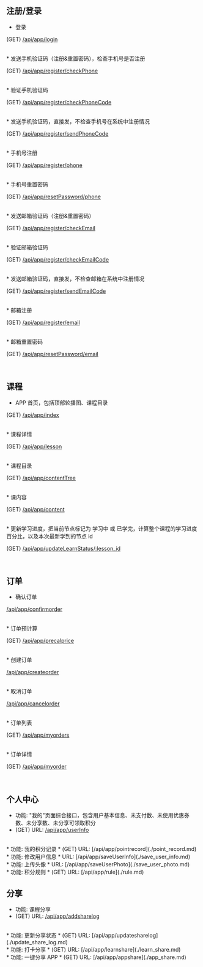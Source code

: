 ## 注册/登录

*  登录
 
(GET) [/api/app/login](./login.md)
  
<br>
*  发送手机验证码（注册&重置密码），检查手机号是否注册

(GET)  [/api/app/register/checkPhone](./register_check_phone.md)  
 
<br>
*  验证手机验证码

 (GET)   [/api/app/register/checkPhoneCode](./register_check_phone_code.md)

<br>
*  发送手机验证码，直接发，不检查手机号在系统中注册情况

 (GET)  [/api/app/register/sendPhoneCode](./register_send_phone_code.md)

<br>
*  手机号注册

 (GET)  [/api/app/register/phone](./register_phone.md)

<br>
*  手机号重置密码

 (GET) [/api/app/resetPassword/phone](./reset_password_phone.md)

<br>
*  发送邮箱验证码（注册&重置密码）

 (GET) [/api/app/register/checkEmail](./register_check_email.md)

<br>
*  验证邮箱验证码

 (GET) [/api/app/register/checkEmailCode](./register_check_email_code.md)

<br>
*  发送邮箱验证码，直接发，不检查邮箱在系统中注册情况

(GET) [/api/app/register/sendEmailCode](./register_send_email_code.md)

<br>
*  邮箱注册

 (GET) [/api/app/register/email](./register_email.md)

<br>
*  邮箱重置密码

 (GET) [/api/app/resetPassword/email](./reset_password_email.md)

<br>

## 课程 

*  APP 首页，包括顶部轮播图、课程目录

 (GET)  [/api/app/index](./index.md)

<br>
* 课程详情

 (GET)  [/api/app/lesson](./lesson.md)

<br>
* 课程目录

 (GET) [/api/app/contentTree](./content_tree.md)

<br>
*  课内容

 (GET) [/api/app/content](./content.md)

<br>
* 更新学习进度，把当前节点标记为 学习中 或 已学完，计算整个课程的学习进度百分比，以及本次最新学到的节点 id

 (GET) [/api/app/updateLearnStatus/:lesson_id](./update_learn_status.md)


<br>

## 订单


* 确认订单

[/api/app/confirmorder](./confirm_order.md)

<br>
* 订单预计算

(GET)  [/api/app/precalprice](./precal_price.md)

<br>
* 创建订单

[/api/app/createorder](./create_order.md)

<br>
* 取消订单

 [/api/app/cancelorder](./cancel_order.md)

<br>
* 订单列表

 (GET) [/api/app/myorders](./my_orders.md)

<br>
* 订单详情

 (GET)  [/api/app/myorder](./my_order.md)



<br>

## 个人中心


* 功能: "我的"页面综合接口，包含用户基本信息、未支付数、未使用优惠券数、未分享数、未分享可领取积分
* (GET) URL: [/api/app/userInfo](./user_info.md)

<br>
* 功能: 我的积分记录
* (GET) URL: [/api/app/pointrecord](./point_record.md)

<br>
* 功能: 修改用户信息
* URL: [/api/app/saveUserInfo](./save_user_info.md)

<br>
* 功能: 上传头像
* URL: [/api/app/saveUserPhoto](./save_user_photo.md)

<br>
* 功能: 积分规则
* (GET) URL: [/api/app/rule](./rule.md)


<br>

## 分享


* 功能: 课程分享
* (GET) URL: [/api/app/addsharelog](./add_share_log.md)

<br>
* 功能: 更新分享状态
* (GET) URL: [/api/app/updatesharelog](./update_share_log.md)

<br>
* 功能: 打卡分享
* (GET) URL: [/api/app/learnshare](./learn_share.md)

<br>
* 功能: 一键分享 APP
* (GET) URL: [/api/app/appshare](./app_share.md)



